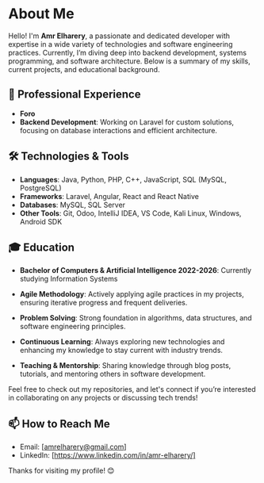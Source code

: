 # About Me

Hello! I'm **Amr Elharery**, a passionate and dedicated developer with expertise in a wide variety of technologies and software engineering practices. Currently, I’m diving deep into backend development, systems programming, and software architecture. Below is a summary of my skills, current projects, and educational background.

## 💼 Professional Experience

- **Foro**
- **Backend Development**: Working on Laravel for custom solutions, focusing on database interactions and efficient architecture.

## 🛠️ Technologies & Tools

- **Languages**: Java, Python, PHP, C++, JavaScript, SQL (MySQL, PostgreSQL)
- **Frameworks**: Laravel, Angular, React and React Native
- **Databases**: MySQL, SQL Server
- **Other Tools**: Git, Odoo, IntelliJ IDEA, VS Code, Kali Linux, Windows, Android SDK

## 🎓 Education

- **Bachelor of Computers & Artificial Intelligence 2022-2026**: Currently studying Information Systems


- **Agile Methodology**: Actively applying agile practices in my projects, ensuring iterative progress and frequent deliveries.
- **Problem Solving**: Strong foundation in algorithms, data structures, and software engineering principles.
- **Continuous Learning**: Always exploring new technologies and enhancing my knowledge to stay current with industry trends.
- **Teaching & Mentorship**: Sharing knowledge through blog posts, tutorials, and mentoring others in software development.

Feel free to check out my repositories, and let's connect if you’re interested in collaborating on any projects or discussing tech trends!

## 📫 How to Reach Me

- Email: [amrelharery@gmail.com]
- LinkedIn: [https://www.linkedin.com/in/amr-elharery/]

Thanks for visiting my profile! 😊
